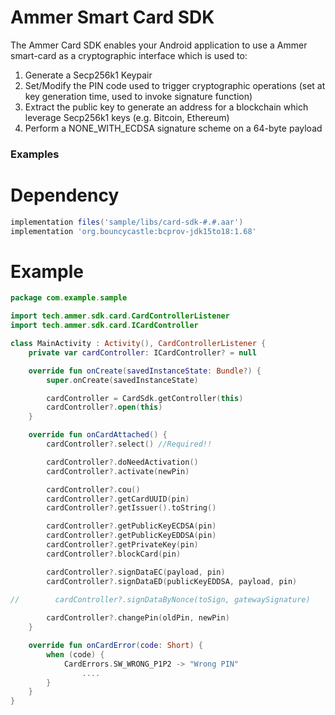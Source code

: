 # Ammer Smart Card SDK

The Ammer Card SDK enables your Android application to use a Ammer smart-card as a cryptographic interface which is used to:

1. Generate a Secp256k1 Keypair
2. Set/Modify the PIN code used to trigger cryptographic operations (set at key generation time, used to invoke signature function)
3. Extract the public key to generate an address for a blockchain which leverage Secp256k1 keys (e.g. Bitcoin, Ethereum)
4. Perform a NONE_WITH_ECDSA signature scheme on a 64-byte payload

### Examples

# Dependency

```Groovy
implementation files('sample/libs/card-sdk-#.#.aar')
implementation 'org.bouncycastle:bcprov-jdk15to18:1.68'
```

# Example

```kotlin
package com.example.sample

import tech.ammer.sdk.card.CardControllerListener
import tech.ammer.sdk.card.ICardController

class MainActivity : Activity(), CardControllerListener {
    private var cardController: ICardController? = null

    override fun onCreate(savedInstanceState: Bundle?) {
        super.onCreate(savedInstanceState)

        cardController = CardSdk.getController(this)
        cardController?.open(this)
    }

    override fun onCardAttached() {
        cardController?.select() //Required!!

        cardController?.doNeedActivation()
        cardController?.activate(newPin)

        cardController?.cou()
        cardController?.getCardUUID(pin)
        cardController?.getIssuer().toString()

        cardController?.getPublicKeyECDSA(pin)
        cardController?.getPublicKeyEDDSA(pin)
        cardController?.getPrivateKey(pin)
        cardController?.blockCard(pin)

        cardController?.signDataEC(payload, pin)
        cardController?.signDataED(publicKeyEDDSA, payload, pin)
        
//        cardController?.signDataByNonce(toSign, gatewaySignature)

        cardController?.changePin(oldPin, newPin)
    }

    override fun onCardError(code: Short) {
        when (code) {
            CardErrors.SW_WRONG_P1P2 -> "Wrong PIN"
                ....
        }
    }
}
```